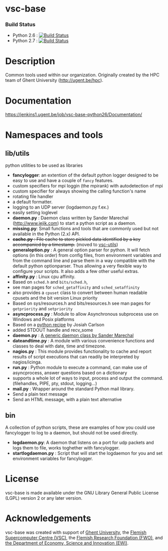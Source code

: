 # vsc-base

### Build Status

- Python 2.6 : [![Build Status](https://jenkins1.ugent.be/job/vsc-base-python26/badge/icon)](https://jenkins1.ugent.be/job/vsc-base-python26/)
- Python 2.7 : [![Build Status](https://jenkins1.ugent.be/job/vsc-base-python27/badge/icon)](https://jenkins1.ugent.be/job/vsc-base-python27/)

# Description

Common tools used within our organization.
Originally created by the HPC team of Ghent University (http://ugent.be/hpc).

# Documentation
https://jenkins1.ugent.be/job/vsc-base-python26/Documentation/

# Namespaces and tools

## lib/utils
python utilities to be used as libraries

- __fancylogger__: an extention of the default python logger designed to be easy to use and have a
couple of `fancy` features.
 - custom specifiers for mpi loggin (the mpirank) with autodetection of mpi
 - custom specifier for always showing the calling function's name
 - rotating file handler
 - a default formatter.
 - logging to an UDP server (logdaemon.py f.ex.)
 - easily setting loglevel
- __daemon.py__ : Daemon class written by Sander Marechal (http://www.jejik.com) to start a python script as a daemon.
- __missing.py__: Small functions and tools that are commonly used but not
  available in the Python (2.x) API.
- ~~__cache.py__ : File cache to store pickled data identified by a key accompanied by a timestamp.~~ (moved to [vsc-utils](https://github.com/hpcugent/vsc-utils))
- __generaloption.py__ : A general option parser for python. It will fetch options (in this order) from config files, from environment variables and from the command line and parse them in a way compatible with the default python optionparser. Thus allowing a very flexible way to configure your scripts.
It also adds a few other useful extras.
- __affinity.py__ : Linux cpu affinity.
 - Based on `sched.h` and `bits/sched.h`,
 - see man pages for `sched_getaffinity` and `sched_setaffinity`
 - also provides a `cpuset` class to convert between human readable cpusets and the bit version Linux priority
 - Based on sys/resources.h and bits/resources.h see man pages for `getpriority` and `setpriority`
- __asyncprocess.py__ : Module to allow Asynchronous subprocess use on Windows and Posix platforms
 - Based on a [python recipe](http://code.activestate.com/recipes/440554/) by Josiah Carlson
 - added STDOUT handle and recv_some
- __daemon.py__ : [A generic daemon class by Sander Marechal](http://www.jejik.com/articles/2007/02/a_simple_unix_linux_daemon_in_python/)
- __dateandtime.py__ : A module with various convenience functions and classes to deal with date, time and timezone.
- __nagios.py__ : This module provides functionality to cache and report results of script executions that can readily be
interpreted by nagios/icinga.
- __run.py__ : Python module to execute a command, can make use of asyncprocess, answer questions based on a dictionary
 - supports a whole lot of ways to input, process and output the command. (filehandles, PIPE, pty, stdout, logging...)
- __mail.py__ : Wrapper around the standard Python mail library.
 - Send a plain text message
 - Send an HTML message, with a plain text alternative

## bin
A collection of python scripts, these are examples of how you could use fancylogger to log to a daemon, but should not be used directly.
- __logdaemon.py__: A daemon that listens on a port for udp packets and logs them to file, works toghether with fancylogger.
- __startlogdaemon.py__ : Script that will start the logdaemon for  you and set environment variables for fancylogger.

# License
vsc-base is made available under the GNU Library General Public License (LGPL) version 2 or any later version.

# Acknowledgements
vsc-base was created with support of [Ghent University](http://www.ugent.be/en),
the [Flemish Supercomputer Centre (VSC)](https://vscentrum.be/nl/en),
the [Flemish Research Foundation (FWO)](http://www.fwo.be/en),
and [the Department of Economy, Science and Innovation (EWI)](http://www.ewi-vlaanderen.be/en).

